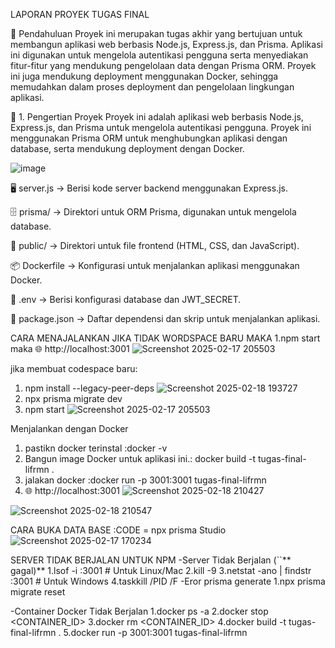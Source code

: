  LAPORAN PROYEK TUGAS FINAL

 
 📜 Pendahuluan
Proyek ini merupakan tugas akhir yang bertujuan untuk membangun aplikasi web berbasis Node.js, Express.js, dan Prisma. Aplikasi ini digunakan untuk mengelola autentikasi pengguna serta menyediakan fitur-fitur yang mendukung pengelolaan data dengan Prisma ORM. Proyek ini juga mendukung deployment menggunakan Docker, sehingga memudahkan dalam proses deployment dan pengelolaan lingkungan aplikasi.


📖 1. Pengertian Proyek
Proyek ini adalah aplikasi web berbasis Node.js, Express.js, dan Prisma untuk mengelola autentikasi pengguna. Proyek ini menggunakan Prisma ORM untuk menghubungkan aplikasi dengan database, serta mendukung deployment dengan Docker.


![image](https://github.com/user-attachments/assets/e9fbc239-ccd1-4798-916c-32efc04cc9b3)


🖥️ server.js → Berisi kode server backend menggunakan Express.js.

🗄️ prisma/ → Direktori untuk ORM Prisma, digunakan untuk mengelola database.

🎨 public/ → Direktori untuk file frontend (HTML, CSS, dan JavaScript).

📦 Dockerfile → Konfigurasi untuk menjalankan aplikasi menggunakan Docker.

🔑 .env → Berisi konfigurasi database dan JWT_SECRET.

📜 package.json → Daftar dependensi dan skrip untuk menjalankan aplikasi.

CARA MENAJALANKAN 
JIKA TIDAK WORDSPACE BARU MAKA
1.npm start maka 🌐 http://localhost:3001
![Screenshot 2025-02-17 205503](https://github.com/user-attachments/assets/d062a955-7bcb-4ddf-a8f7-c4b4759e9c09)

jika membuat codespace baru:
1. npm install --legacy-peer-deps
![Screenshot 2025-02-18 193727](https://github.com/user-attachments/assets/e49c98f0-25d5-4852-baca-ae76b2163b46)
2.  npx prisma migrate dev
3. npm start
![Screenshot 2025-02-17 205503](https://github.com/user-attachments/assets/cacfdb26-27d1-47e9-94cc-15e7fbd05264)

Menjalankan dengan Docker
1. pastikn docker terinstal :docker -v
2. Bangun image Docker untuk aplikasi ini.: docker build -t tugas-final-lifrmn .
3. jalakan docker :docker run -p 3001:3001 tugas-final-lifrmn
4. 🌐 http://localhost:3001
   ![Screenshot 2025-02-18 210427](https://github.com/user-attachments/assets/0e07360f-5ea2-46cb-ba19-4f73d1a886b8)


![Screenshot 2025-02-18 210547](https://github.com/user-attachments/assets/ed76d8bf-cc7f-4e8d-91f0-167f57d96f42)


CARA BUKA DATA BASE :CODE = npx prisma Studio
![Screenshot 2025-02-17 170234](https://github.com/user-attachments/assets/2598a4bf-3b34-4a6d-a8d8-3e77c8238885)




 SERVER TIDAK BERJALAN UNTUK NPM
-Server Tidak Berjalan (``** gagal)**
   1.lsof -i :3001  # Untuk Linux/Mac
   2.kill -9 <PID>
   3.netstat -ano | findstr :3001  # Untuk Windows
   4.taskkill /PID <PID> /F
-Eror prisma generate
1.npx prisma migrate reset














-Container Docker Tidak Berjalan
1.docker ps -a
2.docker stop <CONTAINER_ID>
3.docker rm <CONTAINER_ID>
4.docker build -t tugas-final-lifrmn .
5.docker run -p 3001:3001 tugas-final-lifrmn


   












